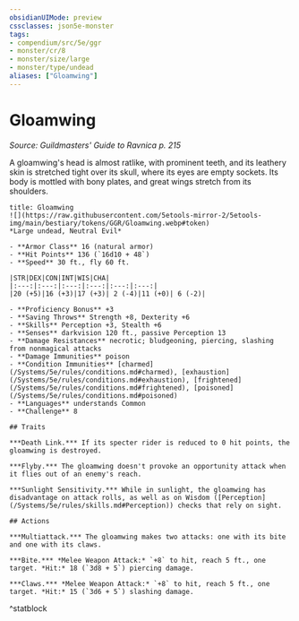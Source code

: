```yaml
---
obsidianUIMode: preview
cssclasses: json5e-monster
tags:
- compendium/src/5e/ggr
- monster/cr/8
- monster/size/large
- monster/type/undead
aliases: ["Gloamwing"]
---
```

# Gloamwing
*Source: Guildmasters' Guide to Ravnica p. 215*  

A gloamwing's head is almost ratlike, with prominent teeth, and its leathery skin is stretched tight over its skull, where its eyes are empty sockets. Its body is mottled with bony plates, and great wings stretch from its shoulders.

```ad-statblock
title: Gloamwing
![](https://raw.githubusercontent.com/5etools-mirror-2/5etools-img/main/bestiary/tokens/GGR/Gloamwing.webp#token)
*Large undead, Neutral Evil*

- **Armor Class** 16 (natural armor)
- **Hit Points** 136 (`16d10 + 48`)
- **Speed** 30 ft., fly 60 ft.

|STR|DEX|CON|INT|WIS|CHA|
|:---:|:---:|:---:|:---:|:---:|:---:|
|20 (+5)|16 (+3)|17 (+3)| 2 (-4)|11 (+0)| 6 (-2)|

- **Proficiency Bonus** +3
- **Saving Throws** Strength +8, Dexterity +6
- **Skills** Perception +3, Stealth +6
- **Senses** darkvision 120 ft., passive Perception 13
- **Damage Resistances** necrotic; bludgeoning, piercing, slashing from nonmagical attacks
- **Damage Immunities** poison
- **Condition Immunities** [charmed](/Systems/5e/rules/conditions.md#charmed), [exhaustion](/Systems/5e/rules/conditions.md#exhaustion), [frightened](/Systems/5e/rules/conditions.md#frightened), [poisoned](/Systems/5e/rules/conditions.md#poisoned)
- **Languages** understands Common
- **Challenge** 8

## Traits

***Death Link.*** If its specter rider is reduced to 0 hit points, the gloamwing is destroyed.

***Flyby.*** The gloamwing doesn't provoke an opportunity attack when it flies out of an enemy's reach.

***Sunlight Sensitivity.*** While in sunlight, the gloamwing has disadvantage on attack rolls, as well as on Wisdom ([Perception](/Systems/5e/rules/skills.md#Perception)) checks that rely on sight.

## Actions

***Multiattack.*** The gloamwing makes two attacks: one with its bite and one with its claws.

***Bite.*** *Melee Weapon Attack:* `+8` to hit, reach 5 ft., one target. *Hit:* 18 (`3d8 + 5`) piercing damage.

***Claws.*** *Melee Weapon Attack:* `+8` to hit, reach 5 ft., one target. *Hit:* 15 (`3d6 + 5`) slashing damage.
```
^statblock